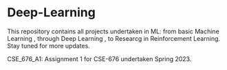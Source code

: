 # Deep-Learning
This repository contains all projects undertaken in ML: from basic Machine Learning , through Deep Learning , to Researcg in Reinforcement Learning. 
Stay tuned for more updates.

CSE_676_A1: Assignment 1 for CSE-676 undertaken Spring 2023.
